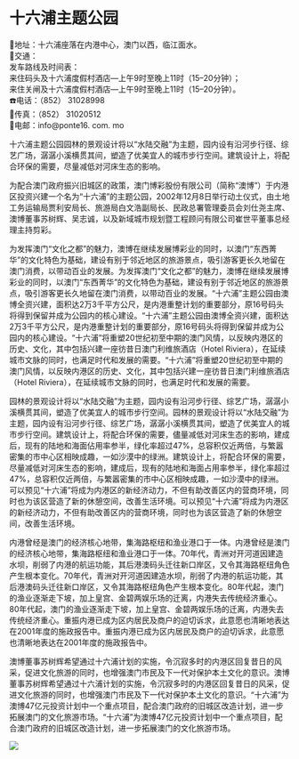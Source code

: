 # 十六浦主题公园  
📍地址：十六浦座落在内港中心，澳门以西，临江面水。  
🚌交通：  
发车路线及时间表：  
来住码头及十六浦度假村酒店—上午9时至晚上11时（15–20分钟）；  
来住关闸及十六浦度假村酒店—上午9时至晚上11时（15–20分钟）。  
☎️电话：（852） 31028998  
📠传真：（852） 31020512  
📨电邮：info@ponte16. com. mo  

十六浦主题公园园林的景观设计将以“水陆交融”为主题，园内设有沿河步行径、综艺广场，潺潺小溪横贯其间，塑造了优美宜人的城市步行空间。建筑设计上，将配合环保的需要，尽量减低对河床生态的影响。  

为配合澳门政府振兴旧城区的政策，澳门博彩股份有限公司（简称“澳博”）于内港区投资兴建一个名为“十六浦”的主题公园，2002年12月8日举行动土仪式，由土地工务运输局贾利安局长、旅游局白文浩副局长、民政总署管理委员会刘仕尧主席、澳博董事苏树辉、吴志诚，以及新域城市规划暨工程顾问有限公司崔世平董事总经理主持剪彩。  

为发挥澳门“文化之都”的魅力，澳博在继续发展博彩业的同时，以澳门“东西菁华”的文化特色为基础，建设有别于邻近地区的旅游景点，吸引游客更长久地留在澳门消费，以带动百业的发展。为发挥澳门“文化之都”的魅力，澳博在继续发展博彩业的同时，以澳门“东西菁华”的文化特色为基础，建设有别于邻近地区的旅游景点，吸引游客更长久地留在澳门消费，以带动百业的发展。“十六浦”主题公园由澳博全资兴建，面积达2万3千平方公尺，是内港重整计划的重要部分，原16号码头将得到保留并成为公园内的核心建设。“十六浦”主题公园由澳博全资兴建，面积达2万3千平方公尺，是内港重整计划的重要部分，原16号码头将得到保留并成为公园内的核心建设。“十六浦”将重塑20世纪初至中期的澳门风情，以反映内港区的历史、文化，其中包括兴建一座彷昔日澳门利维旅酒店（Hotel Riviera），在延续城市文脉的同时，也满足时代和发展的需要。“十六浦”将重塑20世纪初至中期的澳门风情，以反映内港区的历史、文化，其中包括兴建一座彷昔日澳门利维旅酒店（Hotel Riviera），在延续城市文脉的同时，也满足时代和发展的需要。  

园林的景观设计将以“水陆交融”为主题，园内设有沿河步行径、综艺广场，潺潺小溪横贯其间，塑造了优美宜人的城市步行空间。园林的景观设计将以“水陆交融”为主题，园内设有沿河步行径、综艺广场，潺潺小溪横贯其间，塑造了优美宜人的城市步行空间。建筑设计上，将配合环保的需要，儘量减低对河床生态的影响，建成后，现有的陆地和海面佔用率参半，绿化率超过47%，总容积仅近两倍，与繁嚣密集的市中心区相映成趣，一如沙漠中的绿洲。建筑设计上，将配合环保的需要，尽量减低对河床生态的影响，建成后，现有的陆地和海面占用率参半，绿化率超过47%，总容积仅近两倍，与繁嚣密集的市中心区相映成趣，一如沙漠中的绿洲。可以预见“十六浦”将成为内港区的新经济动力，不但有助改善区内的营商环境，同时也为该区营造了新的休憩空间，改善生活环境。可以预见“十六浦”将成为内港区的新经济动力，不但有助改善区内的营商环境，同时也为该区营造了新的休憩空间，改善生活环境。  

内港曾经是澳门的经济核心地带，集海路枢纽和渔业港口于一体。内港曾经是澳门的经济核心地带，集海路枢纽和渔业港口于一体。70年代，青洲对开河道因建造水坝，削弱了内港的航运功能，其后港澳码头迁往新口岸区，又令其海路枢纽角色产生根本变化。70年代，青洲对开河道因建造水坝，削弱了内港的航运功能，其后港澳码头迁往新口岸区，又令其海路枢纽角色产生根本变化。80年代起，澳门的渔业逐渐走下坡，加上皇宫、金碧两娱乐场的迁离，内港失去传统经济重心。80年代起，澳门的渔业逐渐走下坡，加上皇宫、金碧两娱乐场的迁离，内港失去传统经济重心。重振内港已成为区内居民及商户的迫切诉求，此意愿也清晰地表达在2001年度的施政报告中。重振内港已成为区内居民及商户的迫切诉求，此意愿也清晰地表达在2001年度的施政报告中。  

澳博董事苏树辉希望通过十六浦计划的实施，令沉寂多时的内港区回复昔日的风采，促进文化旅游的同时，也增强澳门市民及下一代对保护本土文化的意识。澳博董事苏树辉希望通过十六浦计划的实施，令沉寂多时的内港区回复昔日的风采，促进文化旅游的同时，也增强澳门市民及下一代对保护本土文化的意识。“十六浦”为澳博47亿元投资计划中一个重点项目，配合澳门政府的旧城区改造计划，进一步拓展澳门的文化旅游市场。“十六浦”为澳博47亿元投资计划中一个重点项目，配合澳门政府的旧城区改造计划，进一步拓展澳门的文化旅游市场。  

![](https://raw.gitmirror.com/szqq0512/Pic/main/img/202201212105849.png)  
<!-- Last processed: 2025-07-22 03:44:27 -->
